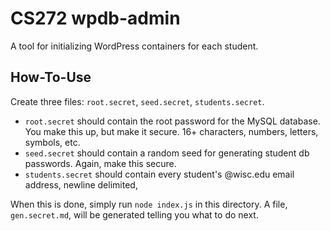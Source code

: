 # CS272 wpdb-admin

A tool for initializing WordPress containers for each student.

## How-To-Use

Create three files: `root.secret`, `seed.secret`, `students.secret`.

 - `root.secret` should contain the root password for the MySQL database. You make this up, but make it secure. 16+ characters, numbers, letters, symbols, etc.
 - `seed.secret` should contain a random seed for generating student db passwords. Again, make this secure.
 - `students.secret` should contain every student's @wisc.edu email address, newline delimited,

When this is done, simply run `node index.js` in this directory. A file, `gen.secret.md`, will be generated telling you what to do next.